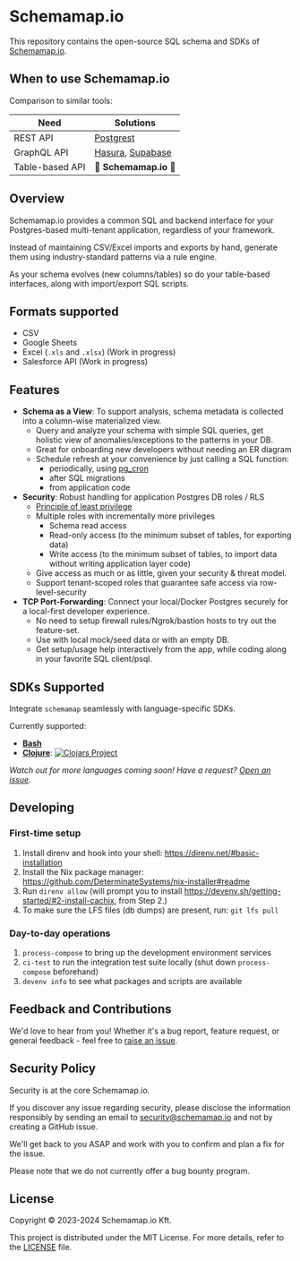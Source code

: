 # Schemamap.io

This repository contains the open-source SQL schema and SDKs of [Schemamap.io](https://schemamap.io).

## When to use Schemamap.io

Comparison to similar tools:

| Need | Solutions |
|--------------------|-------------------------------------------------------|
| REST API           | [Postgrest](https://postgrest.org/en/stable/)         |
| GraphQL API        | [Hasura](https://hasura.io/), [Supabase](https://github.com/supabase/pg_graphql) |
| Table-based API    | :tada: **Schemamap.io** :tada:                            |

## Overview

Schemamap.io provides a common SQL and backend interface for your Postgres-based multi-tenant application, regardless of your framework.

Instead of maintaining CSV/Excel imports and exports by hand, generate them using industry-standard patterns via a rule engine.

As your schema evolves (new columns/tables) so do your table-based interfaces, along with import/export SQL scripts.

## Formats supported

- CSV
- Google Sheets
- Excel (`.xls` and `.xlsx`) (Work in progress)
- Salesforce API (Work in progress)

## Features

- **Schema as a View**: To support analysis, schema metadata is collected into a column-wise materialized view.
  - Query and analyze your schema with simple SQL queries, get holistic view of anomalies/exceptions to the patterns in your DB.
  - Great for onboarding new developers without needing an ER diagram
  - Schedule refresh at your convenience by just calling a SQL function:
    - periodically, using [pg_cron](https://github.com/citusdata/pg_cron)
    - after SQL migrations
    - from application code
- **Security**: Robust handling for application Postgres DB roles / RLS
  - [Principle of least privilege](https://en.wikipedia.org/wiki/Principle_of_least_privilege)
  - Multiple roles with incrementally more privileges
    - Schema read access
    - Read-only access (to the minimum subset of tables, for exporting data)
    - Write access (to the minimum subset of tables, to import data without writing application layer code)
  - Give access as much or as little, given your security & threat model.
  - Support tenant-scoped roles that guarantee safe access via row-level-security
- **TCP Port-Forwarding**: Connect your local/Docker Postgres securely for a local-first developer experience.
  - No need to setup firewall rules/Ngrok/bastion hosts to try out the feature-set.
  - Use with local mock/seed data or with an empty DB.
  - Get setup/usage help interactively from the app, while coding along in your favorite SQL client/psql.

## SDKs Supported

Integrate `schemamap` seamlessly with language-specific SDKs.

Currently supported:

- **[Bash](./bash)**
- **[Clojure](./clojure)**:
  [![Clojars Project](https://img.shields.io/clojars/v/io.schemamap/schemamap-clj.svg)](https://clojars.org/io.schemamap/schemamap-clj)

_Watch out for more languages coming soon! Have a request? [Open an issue](https://github.com/schemamap/schemamap/issues/new)._

## Developing

### First-time setup
1. Install direnv and hook into your shell: https://direnv.net/#basic-installation
2. Install the Nix package manager: https://github.com/DeterminateSystems/nix-installer#readme
3. Run `direnv allow` (will prompt you to install https://devenv.sh/getting-started/#2-install-cachix, from Step 2.)
4. To make sure the LFS files (db dumps) are present, run: `git lfs pull`

### Day-to-day operations
1. `process-compose` to bring up the development environment services
2. `ci-test` to run the integration test suite locally (shut down `process-compose` beforehand)
3. `devenv info` to see what packages and scripts are available

## Feedback and Contributions
We'd love to hear from you! Whether it's a bug report, feature request, or general feedback - feel free to [raise an issue](https://github.com/schemamap/schemamap/issues/new).

## Security Policy

Security is at the core Schemamap.io.

If you discover any issue regarding security, please disclose the information responsibly by sending an email to security@schemamap.io and not by creating a GitHub issue.

We'll get back to you ASAP and work with you to confirm and plan a fix for the issue.

Please note that we do not currently offer a bug bounty program.

## License
Copyright © 2023-2024 Schemamap.io Kft.

This project is distributed under the MIT License. For more details, refer to the [LICENSE](./LICENSE) file.
